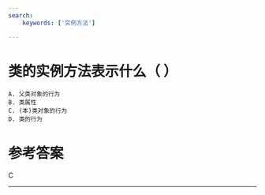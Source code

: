 ```yaml
---
search:
    keywords: ['实例方法']

---
```



# 类的实例方法表示什么（ ）

```
A. 父类对象的行为  
B. 类属性  
C. (本)类对象的行为  
D. 类的行为
```

# 参考答案

C


---